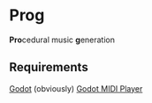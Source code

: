 # Prog
**Pro**cedural music **g**eneration

## Requirements

[Godot](https://godotengine.org/) (obviously)
[Godot MIDI Player](https://godotengine.org/asset-library/asset/240)
